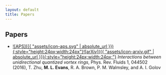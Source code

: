 ```yaml
---
layout: default 
title: Papers
---
```

## Papers
-  [![APS]({{ "assets/icon-aps.svg" | absolute_url }}){:style="height:24px;width:24px"}](https://doi.org/10.1103/physrevfluids.1.044502)[![arXiv]({{ "assets/icon-arxiv.gif" | absolute_url }}){:style="height:24px;width:24px;"}](https://arxiv.org/abs/1603.04313) *Interactions between unidirectional quantized vortex rings*, Phys. Rev. Fluids 1, 044502 (2016), T. Zhu, **M. L. Evans**, R. A. Brown, P. M. Walmsley, and A. I. Golov  
